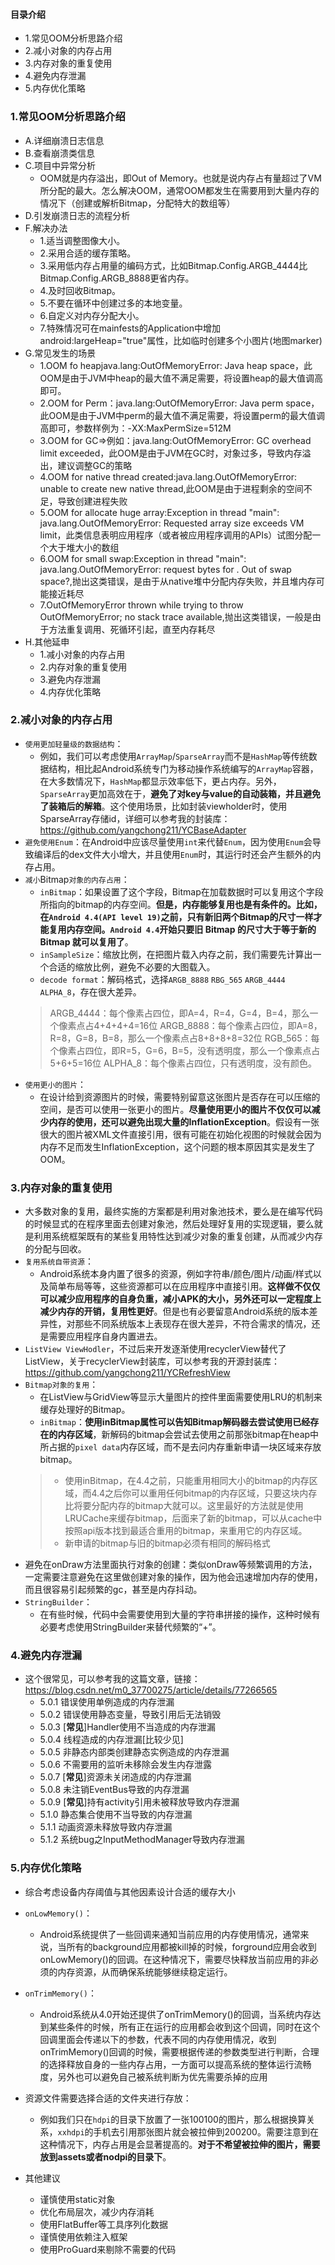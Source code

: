#### 目录介绍
- 1.常见OOM分析思路介绍
- 2.减小对象的内存占用
- 3.内存对象的重复使用
- 4.避免内存泄漏
- 5.内存优化策略




### 1.常见OOM分析思路介绍
- A.详细崩溃日志信息
- B.查看崩溃类信息
- C.项目中异常分析
    - OOM就是内存溢出，即Out of Memory。也就是说内存占有量超过了VM所分配的最大。怎么解决OOM，通常OOM都发生在需要用到大量内存的情况下（创建或解析Bitmap，分配特大的数组等）
- D.引发崩溃日志的流程分析
- F.解决办法
    - 1.适当调整图像大小。
    - 2.采用合适的缓存策略。
    - 3.采用低内存占用量的编码方式，比如Bitmap.Config.ARGB_4444比Bitmap.Config.ARGB_8888更省内存。
    - 4.及时回收Bitmap。
    - 5.不要在循环中创建过多的本地变量。
    - 6.自定义对内存分配大小。
    - 7.特殊情况可在mainfests的Application中增加 android:largeHeap="true"属性，比如临时创建多个小图片(地图marker)
- G.常见发生的场景
    - 1.OOM fo heapjava.lang:OutOfMemoryError: Java heap space，此OOM是由于JVM中heap的最大值不满足需要，将设置heap的最大值调高即可。
    - 2.OOM for Perm：java.lang:OutOfMemoryError: Java perm space，此OOM是由于JVM中perm的最大值不满足需要，将设置perm的最大值调高即可，参数样例为：-XX:MaxPermSize=512M
    - 3.OOM for GC=>例如：java.lang:OutOfMemoryError: GC overhead limit exceeded，此OOM是由于JVM在GC时，对象过多，导致内存溢出，建议调整GC的策略
    - 4.OOM for native thread created:java.lang.OutOfMemoryError: unable to create new native thread,此OOM是由于进程剩余的空间不足，导致创建进程失败
    - 5.OOM for allocate huge array:Exception in thread "main": java.lang.OutOfMemoryError: Requested array size exceeds VM limit，此类信息表明应用程序（或者被应用程序调用的APIs）试图分配一个大于堆大小的数组
    - 6.OOM for small swap:Exception in thread "main": java.lang.OutOfMemoryError: request <size> bytes for <reason>. Out of swap space?,抛出这类错误，是由于从native堆中分配内存失败，并且堆内存可能接近耗尽
    - 7.OutOfMemoryError thrown while trying to throw OutOfMemoryError; no stack trace available,抛出这类错误，一般是由于方法重复调用、死循环引起，直至内存耗尽
- H.其他延申
    - 1.减小对象的内存占用
    - 2.内存对象的重复使用
    - 3.避免内存泄漏
    - 4.内存优化策略



### 2.减小对象的内存占用
- `使用更加轻量级的数据结构`：
    - 例如，我们可以考虑使用`ArrayMap`/`SparseArray`而不是`HashMap`等传统数据结构，相比起Android系统专门为移动操作系统编写的`ArrayMap`容器，在大多数情况下，`HashMap`都显示效率低下，更占内存。另外，`SparseArray`更加高效在于，**避免了对key与value的自动装箱，并且避免了装箱后的解箱**。这个使用场景，比如封装viewholder时，使用SparseArray存储id，详细可以参考我的封装库：https://github.com/yangchong211/YCBaseAdapter
- `避免使用Enum`：在Android中应该尽量使用`int`来代替`Enum`，因为使用`Enum`会导致编译后的dex文件大小增大，并且使用`Enum`时，其运行时还会产生额外的内存占用。
- `减小`Bitmap`对象的内存占用`：
    - `inBitmap`：如果设置了这个字段，Bitmap在加载数据时可以复用这个字段所指向的bitmap的内存空间。**但是，内存能够复用也是有条件的。比如，在`Android 4.4(API level 19)`之前，只有新旧两个Bitmap的尺寸一样才能复用内存空间。`Android 4.4`开始只要旧 Bitmap 的尺寸大于等于新的 Bitmap 就可以复用了**。
    - `inSampleSize`：缩放比例，在把图片载入内存之前，我们需要先计算出一个合适的缩放比例，避免不必要的大图载入。
    - `decode format`：解码格式，选择`ARGB_8888` `RBG_565` `ARGB_4444` `ALPHA_8`，存在很大差异。
    > ARGB_4444：每个像素占四位，即A=4，R=4，G=4，B=4，那么一个像素点占4+4+4+4=16位
    > ARGB_8888：每个像素占四位，即A=8，R=8，G=8，B=8，那么一个像素点占8+8+8+8=32位
    > RGB_565：每个像素占四位，即R=5，G=6，B=5，没有透明度，那么一个像素点占5+6+5=16位
    > ALPHA_8：每个像素占四位，只有透明度，没有颜色。
- `使用更小的图片`：
    - 在设计给到资源图片的时候，需要特别留意这张图片是否存在可以压缩的空间，是否可以使用一张更小的图片。**尽量使用更小的图片不仅仅可以减少内存的使用，还可以避免出现大量的InflationException**。假设有一张很大的图片被XML文件直接引用，很有可能在初始化视图的时候就会因为内存不足而发生InflationException，这个问题的根本原因其实是发生了OOM。



### 3.内存对象的重复使用
- 大多数对象的复用，最终实施的方案都是利用对象池技术，要么是在编写代码的时候显式的在程序里面去创建对象池，然后处理好复用的实现逻辑，要么就是利用系统框架既有的某些复用特性达到减少对象的重复创建，从而减少内存的分配与回收。
- `复用系统自带资源`：
    - Android系统本身内置了很多的资源，例如字符串/颜色/图片/动画/样式以及简单布局等等，这些资源都可以在应用程序中直接引用。**这样做不仅仅可以减少应用程序的自身负重，减小APK的大小，另外还可以一定程度上减少内存的开销，复用性更好**。但是也有必要留意Android系统的版本差异性，对那些不同系统版本上表现存在很大差异，不符合需求的情况，还是需要应用程序自身内置进去。
- `ListView ViewHodler`，不过后来开发逐渐使用recyclerView替代了ListView，关于recyclerView封装库，可以参考我的开源封装库：https://github.com/yangchong211/YCRefreshView
- `Bitmap对象的复用`：
    - 在ListView与GridView等显示大量图片的控件里面需要使用LRU的机制来缓存处理好的Bitmap。
    - `inBitmap`：**使用inBitmap属性可以告知Bitmap解码器去尝试使用已经存在的内存区域**，新解码的bitmap会尝试去使用之前那张bitmap在heap中所占据的`pixel data`内存区域，而不是去问内存重新申请一块区域来存放bitmap。
    > - 使用inBitmap，在4.4之前，只能重用相同大小的bitmap的内存区域，而4.4之后你可以重用任何bitmap的内存区域，只要这块内存比将要分配内存的bitmap大就可以。这里最好的方法就是使用LRUCache来缓存bitmap，后面来了新的bitmap，可以从cache中按照api版本找到最适合重用的bitmap，来重用它的内存区域。
    > - 新申请的bitmap与旧的bitmap必须有相同的解码格式
- 避免在onDraw方法里面执行对象的创建：类似onDraw等频繁调用的方法，一定需要注意避免在这里做创建对象的操作，因为他会迅速增加内存的使用，而且很容易引起频繁的gc，甚至是内存抖动。
- `StringBuilder`：
    - 在有些时候，代码中会需要使用到大量的字符串拼接的操作，这种时候有必要考虑使用StringBuilder来替代频繁的“+”。


### 4.避免内存泄漏
- 这个很常见，可以参考我的这篇文章，链接：https://blog.csdn.net/m0_37700275/article/details/77266565
	* 5.0.1 错误使用单例造成的内存泄漏
	* 5.0.2 错误使用静态变量，导致引用后无法销毁
	* 5.0.3 [**常见**]Handler使用不当造成的内存泄漏
	* 5.0.4 线程造成的内存泄漏[比较少见]
	* 5.0.5 非静态内部类创建静态实例造成的内存泄漏
	* 5.0.6 不需要用的监听未移除会发生内存泄露
	* 5.0.7 [**常见**]资源未关闭造成的内存泄漏
	* 5.0.8 未注销EventBus导致的内存泄漏
	* 5.0.9 [**常见**]持有activity引用未被释放导致内存泄漏
	* 5.1.0 静态集合使用不当导致的内存泄漏
	* 5.1.1 动画资源未释放导致内存泄漏
	* 5.1.2 系统bug之InputMethodManager导致内存泄漏


### 5.内存优化策略
- 综合考虑设备内存阈值与其他因素设计合适的缓存大小
- `onLowMemory()`：
    - Android系统提供了一些回调来通知当前应用的内存使用情况，通常来说，当所有的background应用都被kill掉的时候，forground应用会收到onLowMemory()的回调。在这种情况下，需要尽快释放当前应用的非必须的内存资源，从而确保系统能够继续稳定运行。

- `onTrimMemory()`：
    - Android系统从4.0开始还提供了onTrimMemory()的回调，当系统内存达到某些条件的时候，所有正在运行的应用都会收到这个回调，同时在这个回调里面会传递以下的参数，代表不同的内存使用情况，收到onTrimMemory()回调的时候，需要根据传递的参数类型进行判断，合理的选择释放自身的一些内存占用，一方面可以提高系统的整体运行流畅度，另外也可以避免自己被系统判断为优先需要杀掉的应用

- 资源文件需要选择合适的文件夹进行存放：
    - 例如我们只在`hdpi`的目录下放置了一张100100的图片，那么根据换算关系，`xxhdpi`的手机去引用那张图片就会被拉伸到200200。需要注意到在这种情况下，内存占用是会显著提高的。**对于不希望被拉伸的图片，需要放到assets或者nodpi的目录下**。
- 其他建议
    - 谨慎使用static对象
    - 优化布局层次，减少内存消耗
    - 使用FlatBuffer等工具序列化数据
    - 谨慎使用依赖注入框架
    - 使用ProGuard来剔除不需要的代码




